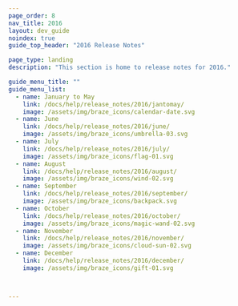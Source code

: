 ```yaml
---
page_order: 8
nav_title: 2016
layout: dev_guide
noindex: true
guide_top_header: "2016 Release Notes"

page_type: landing
description: "This section is home to release notes for 2016."

guide_menu_title: ""
guide_menu_list:
  - name: January to May
    link: /docs/help/release_notes/2016/jantomay/
    image: /assets/img/braze_icons/calendar-date.svg
  - name: June
    link: /docs/help/release_notes/2016/june/
    image: /assets/img/braze_icons/umbrella-03.svg
  - name: July
    link: /docs/help/release_notes/2016/july/
    image: /assets/img/braze_icons/flag-01.svg
  - name: August
    link: /docs/help/release_notes/2016/august/
    image: /assets/img/braze_icons/wind-02.svg
  - name: September
    link: /docs/help/release_notes/2016/september/
    image: /assets/img/braze_icons/backpack.svg
  - name: October
    link: /docs/help/release_notes/2016/october/
    image: /assets/img/braze_icons/magic-wand-02.svg
  - name: November
    link: /docs/help/release_notes/2016/november/
    image: /assets/img/braze_icons/cloud-sun-02.svg
  - name: December
    link: /docs/help/release_notes/2016/december/
    image: /assets/img/braze_icons/gift-01.svg



---
```

